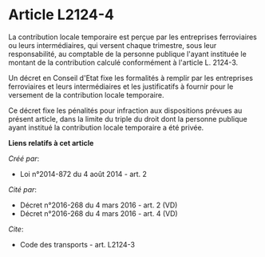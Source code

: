 # Article L2124-4

La contribution locale temporaire est perçue par les entreprises ferroviaires ou leurs intermédiaires, qui versent chaque
trimestre, sous leur responsabilité, au comptable de la personne publique l'ayant instituée le montant de la contribution
calculé conformément à l'article L. 2124-3. 

Un décret en Conseil d'Etat fixe les formalités à remplir par les entreprises ferroviaires et leurs intermédiaires et les
justificatifs à fournir pour le versement de la contribution locale temporaire. 

Ce décret fixe les pénalités pour infraction aux dispositions prévues au présent article, dans la limite du triple du droit
dont la personne publique ayant institué la contribution locale temporaire a été privée.

**Liens relatifs à cet article**

_Créé par_:

  - Loi n°2014-872 du 4 août 2014 - art. 2

_Cité par_:

  - Décret n°2016-268 du 4 mars 2016 - art. 2 (VD)
  - Décret n°2016-268 du 4 mars 2016 - art. 4 (VD)

_Cite_:

  - Code des transports - art. L2124-3
